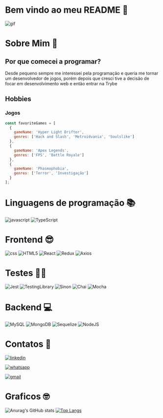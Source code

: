 <h1>Bem vindo ao meu README 📖</h1>

![gif](https://user-images.githubusercontent.com/106774516/201214480-aad83fd2-ee63-481b-8473-6d2fb828ea0f.gif)

<h1>Sobre Mim 🤖</h1>

<h2>Por que comecei a programar?</h2>

<p>Desde pequeno sempre me interessei pela programação e queria me tornar um desenvolvedor de jogos, porém depois que cresci tive a decisão de focar em desenvolvimento web e então entrar na Trybe</p>

<h2>Hobbies</h2>

<h3>Jogos</h3>

```javascript
const favoriteGames = [
  {
    gameName: 'Hyper Light Drifter',
    genres: ['Hack and Slash', 'Metroidvania', 'Soulslike']
  },
  {
    gameName: 'Apex Legends',
    genres: ['FPS', 'Battle Royale']
  },
  {
    gameName: 'Phasmophobia',
    genres: ['Terror', 'Investigação']
  }
];
```

<h1>Linguagens de programação 📚</h1>

![javascript](https://img.shields.io/badge/JavaScript-0D1117?style=for-the-badge&logo=javascript&logoColor=F7DF1E)
![TypeScript](https://img.shields.io/badge/TypeScript-0D1117?style=for-the-badge&logo=typescript&logoColor=007ACC)

<h1>Frontend 😎</h1>

![css](https://img.shields.io/badge/CSS3-0D1117?style=for-the-badge&logo=css3&logoColor=white)
![HTML5](https://img.shields.io/badge/HTML5-0D1117?style=for-the-badge&logo=html5&logoColor=white)
![React](https://img.shields.io/badge/React-0D1117?style=for-the-badge&logo=react&logoColor=61DAFB)
![Redux](https://img.shields.io/badge/React_Redux-0D1117?style=for-the-badge&logo=redux&logoColor=white)
![Axios](https://img.shields.io/badge/Axios-0D1117?style=for-the-badge&logo=axios&logoColor=purple)

<h1>Testes 👨‍💻</h1>

![Jest](https://img.shields.io/badge/Jest-0D1117?style=for-the-badge&logo=jest&logoColor=white)
![TestingLibrary](https://img.shields.io/badge/testing_library-0D1117?style=for-the-badge&logo=testing-library&logoColor=red)
![Sinon](https://img.shields.io/badge/Sinon-0D1117?style=for-the-badge&logo=sinon&logoColor=white)
![Chai](https://img.shields.io/badge/Chai-0D1117?style=for-the-badge&logo=chai&logoColor=A30701)
![Mocha](https://img.shields.io/badge/Mocha-0D1117?style=for-the-badge&logo=mocha&logoColor=brown)

<h1>Backend 💻</h1>

![MySQL](https://img.shields.io/badge/MySQL-0D1117?style=for-the-badge&logo=mysql&logoColor=blue)
![MongoDB](https://img.shields.io/badge/MongoDB-0D1117?style=for-the-badge&logo=mongodb&logoColor=green)
![Sequelize](https://img.shields.io/badge/Sequelize-0D1117?style=for-the-badge&logo=sequelize&logoColor=blue)
![NodeJS](https://img.shields.io/badge/Node.js-0D1117?style=for-the-badge&logo=javascript&logoColor=white)

<h1>Contatos 🤳</h1>

<a href="https://www.linkedin.com/in/esdras-dev/">

![linkedin](https://img.shields.io/badge/LinkedIn-0D1117?style=for-the-badge&logo=linkedin&logoColor=white)

</a>
<a href="https://wa.me/557187715350">

![whatsapp](https://img.shields.io/badge/WhatsApp-0D1117?style=for-the-badge&logo=whatsapp&logoColor=white)

</a>
</a>
<a href="https://esdras-email.netlify.app/">

![gmail](https://img.shields.io/badge/esdras12thiago@gmail.com-0D1117?style=for-the-badge&logo=gmail&logoColor=white)

</a>
<h1>Graficos 🤓</h1>

![Anurag's GitHub stats](https://github-readme-stats.vercel.app/api?username=EsdrasThiago&show_icons=true&theme=tokyonight&locale=pt-br&border_color=000000&icon_color=000000)                                                                                                                 [![Top Langs](https://github-readme-stats.vercel.app/api/top-langs/?username=EsdrasThiago&theme=tokyonight&border_color=000000)](https://github.com/anuraghazra/github-readme-stats)

